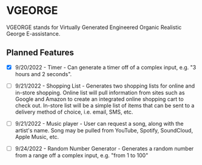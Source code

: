 
# VGEORGE

VGEORGE stands for Virtually Generated Engineered Organic Realistic George E-assistance.

## Planned Features

-  [x] 9/20/2022 - Timer - Can generate a timer off of a complex input, e.g. "3 hours and 2 seconds".

- [ ] 9/21/2022 - Shopping List - Generates two shopping lists for online and in-store shopping. Online list will pull information from sites such as Google and Amazon to create an integrated online shopping cart to check out. In-store list will be a simple list of items that can be sent to a delivery method of choice, i.e. email, SMS, etc.

- [ ] 9/21/2022 - Music player - User can request a song, along with the artist's name. Song may be pulled from YouTube, Spotify, SoundCloud, Apple Music, etc.

- [ ] 9/24/2022 - Random Number Generator - Generates a random number from a range off a complex input, e.g. "from 1 to 100"